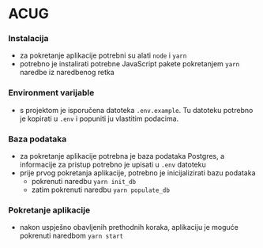 # ACUG

### Instalacija

- za pokretanje aplikacije potrebni su alati `node` i `yarn`
- potrebno je instalirati potrebne JavaScript pakete pokretanjem `yarn` naredbe iz naredbenog retka

### Environment varijable

- s projektom je isporučena datoteka `.env.example`. Tu datoteku potrebno je kopirati u `.env` i popuniti ju vlastitim podacima.

### Baza podataka

- za pokretanje aplikacije potrebna je baza podataka Postgres, a informacije za pristup potrebno je upisati u `.env` datoteku
- prije prvog pokretanja aplikacije, potrebno je inicijalizirati bazu podataka
  - pokrenuti naredbu `yarn init_db`
  - zatim pokrenuti naredbu `yarn populate_db`

### Pokretanje aplikacije

- nakon uspješno obavljenih prethodnih koraka, aplikaciju je moguće pokrenuti naredbom `yarn start`
